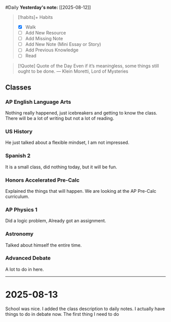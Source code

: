 #Daily
**Yesterday's note:** [[2025-08-12]]

> [!habits]+ Habits 
>- [x] Walk 
>- [ ] Add New Resource
> - [ ] Add Missing Note
> - [ ] Add New Note (Mini Essay or Story)
> - [ ] Add Previous Knowledge  
> - [ ] Read

> [!Quote]  Quote of the Day
Even if it’s meaningless, some things still ought to be done.
— Klein Moretti, Lord of Mysteries


## Classes 

### AP English Language Arts 
Nothing really happened, just icebreakers and getting to know the class. There will be a lot of writing but not a lot of reading. 
### US History 
He just talked about a flexible mindset, I am not impressed. 
### Spanish 2 
It is a small class, did nothing today, but it will be fun. 
### Honors Accelerated Pre-Calc 
Explained the things that will happen. We are looking at the AP Pre-Calc curriculum. 
### AP Physics 1 
Did a logic problem, Already got an assignment. 
### Astronomy 
Talked about himself the entire time. 
### Advanced Debate 
A lot to do in here. 


<hr>


# 2025-08-13

School was nice. I added the class description to daily notes. I actually have things to do in debate now. The first thing I need to do 